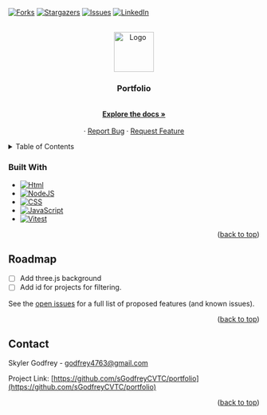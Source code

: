 <a id="readme-top"></a>


[![Forks][forks-shield]][forks-url]
[![Stargazers][stars-shield]][stars-url]
[![Issues][issues-shield]][issues-url]
[![LinkedIn][linkedin-shield]][linkedin-url]



<!-- PROJECT LOGO -->
<br />
<div align="center">
  <a href="https://github.com/sGodfreyCVTC/portfolio">
    <img src="images/logo.png" alt="Logo" width="80" height="80">
  </a>

<h3 align="center">Portfolio</h3>

  <p align="center">
    <br />
    <a href="https://github.com/sGodfreyCVTC/portfolio"><strong>Explore the docs »</strong></a>
    <br />
    <br />
    ·
    <a href="https://github.com/sGodfreyCVTC/portfolio/issues/new?labels=bug&template=bug-report---.md">Report Bug</a>
    ·
    <a href="https://github.com/sGodfreyCVTC/portfolio/issues/new?labels=enhancement&template=feature-request---.md">Request Feature</a>
  </p>
</div>



<!-- TABLE OF CONTENTS -->
<details>
  <summary>Table of Contents</summary>
  <ol>
    <li>
      <a href="#about-the-project">About The Project</a>
      <ul>
        <li><a href="#built-with">Built With</a></li>
      </ul>
    </li>
    <li>
      <a href="#getting-started">Getting Started</a>
      <ul>
        <li><a href="#prerequisites">Prerequisites</a></li>
        <li><a href="#installation">Installation</a></li>
      </ul>
    </li>
    <li><a href="#usage">Usage</a></li>
    <li><a href="#roadmap">Roadmap</a></li>
    <li><a href="#contact">Contact</a></li>
    <li><a href="#acknowledgments">Acknowledgments</a></li>
  </ol>
</details>



### Built With

* [![Html][HTML.org]][Html-url]
* [![NodeJS][Nodejs.org]][Nodejs-url]
* [![CSS][CSS.org]][CSS-url]
* [![JavaScript][JavaScript.org]][JavaScript-url]
* [![Vitest][Vitest.dev]][Vitest-url]

<p align="right">(<a href="#readme-top">back to top</a>)</p>


<!-- ROADMAP -->
## Roadmap

- [ ] Add three.js background
- [ ] Add id for projects for filtering. 

See the [open issues](https://github.com/sGodfreyCVTC/portfolio/issues) for a full list of proposed features (and known issues).

<p align="right">(<a href="#readme-top">back to top</a>)</p>

<!-- CONTACT -->
## Contact

Skyler Godfrey - godfrey4763@gmail.com

Project Link: [https://github.com/sGodfreyCVTC/portfolio](https://github.com/sGodfreyCVTC/portfolio)

<p align="right">(<a href="#readme-top">back to top</a>)</p>



<!-- MARKDOWN LINKS & IMAGES -->
<!-- https://www.markdownguide.org/basic-syntax/#reference-style-links -->
[forks-shield]: https://img.shields.io/github/forks/sGodfreyCVTC/portfolio.svg?style=for-the-badge
[forks-url]: https://github.com/sGodfreyCVTC/portfolio/network/members
[stars-shield]: https://img.shields.io/github/stars/sGodfreyCVTC/portfolio.svg?style=for-the-badge
[stars-url]: https://github.com/sGodfreyCVTC/portfolio/stargazers
[issues-shield]: https://img.shields.io/github/issues/sGodfreyCVTC/portfolio.svg?style=for-the-badge
[issues-url]: https://github.com/sGodfreyCVTC/portfolio/issues
[linkedin-shield]: https://img.shields.io/badge/-LinkedIn-black.svg?style=for-the-badge&logo=linkedin&colorB=555
[linkedin-url]: https://linkedin.com/in/skyler-godfrey-4861682a0
[product-screenshot]: images/screenshot.png
[Next.js]: https://img.shields.io/badge/next.js-000000?style=for-the-badge&logo=nextdotjs&logoColor=white
[Next-url]: https://nextjs.org/
[React.js]: https://img.shields.io/badge/React-20232A?style=for-the-badge&logo=react&logoColor=61DAFB
[React-url]: https://reactjs.org/
[Vue.js]: https://img.shields.io/badge/Vue.js-35495E?style=for-the-badge&logo=vuedotjs&logoColor=4FC08D
[Vue-url]: https://vuejs.org/
[Angular.io]: https://img.shields.io/badge/Angular-DD0031?style=for-the-badge&logo=angular&logoColor=white
[Angular-url]: https://angular.io/
[Svelte.dev]: https://img.shields.io/badge/Svelte-4A4A55?style=for-the-badge&logo=svelte&logoColor=FF3E00
[Svelte-url]: https://svelte.dev/
[Laravel.com]: https://img.shields.io/badge/Laravel-FF2D20?style=for-the-badge&logo=laravel&logoColor=white
[Laravel-url]: https://laravel.com
[Bootstrap.com]: https://img.shields.io/badge/Bootstrap-563D7C?style=for-the-badge&logo=bootstrap&logoColor=white
[Bootstrap-url]: https://getbootstrap.com
[JQuery.com]: https://img.shields.io/badge/jQuery-0769AD?style=for-the-badge&logo=jquery&logoColor=white
[JQuery-url]: https://jquery.com 
[Nodejs.org]: https://img.shields.io/badge/Node.js-339933?style=for-the-badge&logo=node.js&logoColor=white
[Nodejs-url]: https://nodejs.org/en
[HTML.org]: https://img.shields.io/badge/HTML-E34F26?style=for-the-badge&logo=html5&logoColor=white
[html-url]: https://html.spec.whatwg.org/
[CSS.org]: https://img.shields.io/badge/CSS-1572B6?style=for-the-badge&logo=css3&logoColor=white
[CSS-url]: https://developer.mozilla.org/en-US/docs/Web/CSS
[JavaScript.org]: https://img.shields.io/badge/JavaScript-F7DF1E?style=for-the-badge&logo=javascript&logoColor=black
[JavaScript-url]: https://www.javascript.com/
[Threejs.org]: https://img.shields.io/badge/Three.js-000000?style=for-the-badge&logo=three.js&logoColor=white
[Threejs-url]: https://threejs.org/
[Vitejs.org]: https://img.shields.io/badge/Vite-646CFF?style=for-the-badge&logo=vite&logoColor=white
[Vite-url]: https://vitejs.dev/
[Vitest.dev]: https://img.shields.io/badge/Vitest-4FC08D?style=for-the-badge&logo=vitest&logoColor=white
[Vitest-url]: https://vitest.dev/
